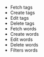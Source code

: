 - Fetch tags
- Create tags
- Edit tags
- Delete tags
- Fetch words
- Create words
- Edit words
- Delete words
- Filters words

